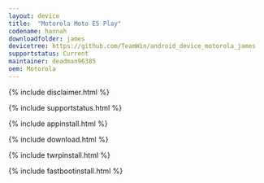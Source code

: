 ```yaml
---
layout: device
title:  "Motorola Moto E5 Play"
codename: hannah
downloadfolder: james
devicetree: https://github.com/TeamWin/android_device_motorola_james
supportstatus: Current
maintainer: deadman96385
oem: Motorola
---
```


{% include disclaimer.html %}

{% include supportstatus.html %}

{% include appinstall.html %}

{% include download.html %}

{% include twrpinstall.html %}

{% include fastbootinstall.html %}